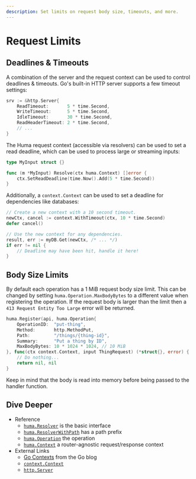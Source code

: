 ```yaml
---
description: Set limits on request body size, timeouts, and more.
---
```


# Request Limits

## Deadlines & Timeouts

A combination of the server and the request context can be used to control deadlines & timeouts. Go's built-in HTTP server supports a few timeout settings:

```go title="code.go"
srv := &http.Server{
	ReadTimeout:       5 * time.Second,
	WriteTimeout:      5 * time.Second,
	IdleTimeout:       30 * time.Second,
	ReadHeaderTimeout: 2 * time.Second,
	// ...
}
```

The Huma request context (accessible via resolvers) can be used to set a read deadline, which can be used to process large or streaming inputs:

```go title="code.go"
type MyInput struct {}

func (m *MyInput) Resolve(ctx huma.Context) []error {
	ctx.SetReadDeadline(time.Now().Add(5 * time.Second))
}
```

Additionally, a `context.Context` can be used to set a deadline for dependencies like databases:

```go title="code.go"
// Create a new context with a 10 second timeout.
newCtx, cancel := context.WithTimeout(ctx, 10 * time.Second)
defer cancel()

// Use the new context for any dependencies.
result, err := myDB.Get(newCtx, /* ... */)
if err != nil {
	// Deadline may have been hit, handle it here!
}
```

## Body Size Limits

By default each operation has a 1 MiB request body size limit. This can be changed by setting `huma.Operation.MaxBodyBytes` to a different value when registering the operation. If the request body is larger than the limit then a `413 Request Entity Too Large` error will be returned.

```go title="code.go" hl_lines="6"
huma.Register(api, huma.Operation{
	OperationID:  "put-thing",
	Method:       http.MethodPut,
	Path:         "/things/{thing-id}",
	Summary:      "Put a thing by ID",
	MaxBodyBytes: 10 * 1024 * 1024, // 10 MiB
}, func(ctx context.Context, input ThingRequest) (*struct{}, error) {
	// Do nothing...
	return nil, nil
}
```

Keep in mind that the body is read into memory before being passed to the handler function.

## Dive Deeper

-   Reference
    -   [`huma.Resolver`](https://pkg.go.dev/github.com/danielgtaylor/huma/v2#Resolver) is the basic interface
    -   [`huma.ResolverWithPath`](https://pkg.go.dev/github.com/danielgtaylor/huma/v2#ResolverWithPath) has a path prefix
    -   [`huma.Operation`](https://pkg.go.dev/github.com/danielgtaylor/huma/v2#Operation) the operation
    -   [`huma.Context`](https://pkg.go.dev/github.com/danielgtaylor/huma/v2#Context) a router-agnostic request/response context
-   External Links
    -   [Go Contexts](https://blog.golang.org/context) from the Go blog
    -   [`context.Context`](https://pkg.go.dev/context)
    -   [`http.Server`](https://pkg.go.dev/net/http#Server)
